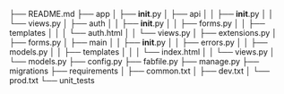 ├── README.md
├── app
│   ├── __init__.py
│   ├── api
│   │   ├── __init__.py
│   │   └── views.py
│   ├── auth
│   │   ├── __init__.py
│   │   ├── forms.py
│   │   ├── templates
│   │   │   └── auth.html
│   │   └── views.py
│   ├── extensions.py
│   ├── forms.py
│   ├── main
│   │   ├── __init__.py
│   │   ├── errors.py
│   │   ├── models.py
│   │   ├── templates
│   │   │   └── index.html
│   │   └── views.py
│   └── models.py
├── config.py
├── fabfile.py
├── manage.py
├── migrations
├── requirements
│   ├── common.txt
│   ├── dev.txt
│   └── prod.txt
└── unit_tests